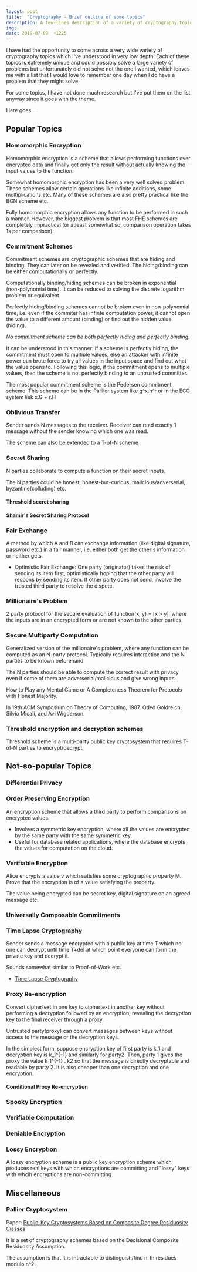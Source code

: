 ```yaml
---
layout: post
title:  "Cryptography - Brief outline of some topics"
description: A few-lines description of a variety of cryptography topics
img:
date: 2019-07-09  +1225
---
```


I have had the opportunity to come across a very wide variety of cryptography topics which I've understood in very low depth. Each of these topics is extremely unique and could possibly solve a large variety of problems but unfortunately did not solve not the one I wanted, which leaves me with a list that I would love to remember one day when I do have a problem that they might solve.

For some topics, I have not done much research but I've put them on the list anyway since it goes with the theme.

Here goes...

## Popular Topics
### Homomorphic Encryption
Homomorphic encryption is a scheme that allows performing functions over encrypted data and finally get only the result without actually knowing the input values to the function.

Somewhat homomorphic encryption has been a very well solved problem. These schemes allow certain operations like infinite additions, some multiplications etc. Many of these schemes are also pretty practical like the BGN scheme etc.

Fully homomorphic encryption allows any function to be performed in such a manner. However, the biggest problem is that most FHE schemes are completely impractical (or atleast somewhat so, comparison operation takes 1s per comparison).

### Commitment Schemes
Commitment schemes are cryptographic schemes that are hiding and binding. They can later on be revealed and verified. The hiding/binding can be either computationally or perfectly.

Computationally binding/hiding schemes can be broken in exponential (non-polynomial time). It can be reduced to solving the discrete logarithm problem or equivalent.

Perfectly hiding/binding schemes cannot be broken even in non-polynomial time, i.e. even if the commiter has infinte computation power, it cannot open the value to a different amount (binding) or find out the hidden value (hiding).

*No commitment scheme can be both perfectly hiding and perfectly binding*.

It can be understood in this manner: if a scheme is perfectly hiding, the commitment must open to multiple values, else an attacker with infinite power can brute force to try all values in the input space and find out what the value opens to. Following this logic, if the commitment opens to multiple values, then the scheme is not perfectly binding to an untrusted committer.

The most popular commitment scheme is the Pedersen commitment scheme. This scheme can be in the Paillier system like g^x.h^r or in the ECC system liek x.G + r.H

### Oblivious Transfer
Sender sends N messages to the receiver. Receiver can read exactly 1 message without the sender knowing which one was read.

The scheme can also be extended to a T-of-N scheme

### Secret Sharing
N parties collaborate to compute a function on their secret inputs.

The N parties could be honest, honest-but-curious, malicious/adverserial, byzantine(colluding) etc.

#### Threshold secret sharing

#### Shamir's Secret Sharing Protocol

### Fair Exchange
A method by which A and B can exchange information (like digital signature, password etc.) in a fair manner, i.e. either both get the other's information or neither gets.

- Optimistic Fair Exchange: One party (originator) takes the risk of sending its item first, optimistically hoping that the other party will respons by sending its item. If other party does not send, involve the trusted third party to resolve the dispute.

### Millionaire's Problem
2 party protocol for the secure evaluation of function(x, y) = [x > y], where the inputs are in an encrypted form or are not known to the other parties.

### Secure Multiparty Computation
Generalized version of the millionaire's problem, where any function can be computed as an N-party protocol. Typically requires interaction and the N parties to be known beforehand.

The N parties should be able to compute the correct result with privacy even if some of them are adverserial/malicious and give wrong inputs.

How to Play any Mental Game or A Completeness Theorem for Protocols with Honest Majority.

In 19th ACM Symposium on Theory of Computing, 1987. Oded Goldreich, Silvio Micali, and Avi Wigderson.

### Threshold encryption and decryption schemes
Threshold scheme is a multi-party public key cryptosystem that requires T-of-N parties to encrypt/decrypt.

## Not-so-popular Topics
### Differential Privacy

### Order Preserving Encryption
An encryption scheme that allows a third party to perform comparisons on encrypted values. 

+ Involves a symmetric key encryption, where all the values are encrypted by the same party with the same symmetric key.
+ Useful for database related applications, where the database encrypts the values for computation on the cloud.

### Verifiable Encryption
Alice encrypts a value v which satisfies some cryptographic property M. Prove that the encryption is of a value satisfying the property.

The value being encrypted can be secret key, digital signature on an agreed message etc.

### Universally Composable Commitments

### Time Lapse Cryptography
Sender sends a message encrypted with a public key at time T which no one can decrypt until time T+del at which point everyone can form the private key and decrypt it.

Sounds somewhat similar to Proof-of-Work etc.

- [Time Lapse Cryptography](https://www.eecs.harvard.edu/~cat/tlc.pdf)

### Proxy Re-encryption
Convert ciphertext in one key to ciphertext in another key without performing a decryption followed by an encryption, revealing the decryption key to the final receiver through a proxy.

Untrusted party(proxy) can convert messages between keys without access to the message or the decryption keys.

In the simplest form, suppose encryption key of first party is k_1 and decryption key is k_1^{-1} and similarly for party2. Then, party 1 gives the proxy the value k_1^{-1} . k2 so that the message is directly decryptable and readable by party 2. It is also cheaper than one decryption and one encryption.

#### Conditional Proxy Re-encryption

### Spooky Encryption

### Verifiable Computation

### Deniable Encryption

### Lossy Encryption
A lossy encryption scheme is a public key encryption scheme which produces real keys with which encryptions are committing and "lossy" keys with whcih encryptions are non-committing.

## Miscellaneous
### Pallier Cryptosystem
Paper: [Public-Key Cryptosystems Based on Composite Degree Residuosity Classes](https://www.cs.tau.ac.il/~fiat/crypt07/papers/Pai99pai.pdf)

It is a set of cryptography schemes based on the Decisional Composite Residuosity Assumption.

The assumption is that it is intractable to distinguish/find n-th residues modulo n^2.
